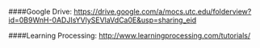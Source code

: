 ####Google Drive:
https://drive.google.com/a/mocs.utc.edu/folderview?id=0B9WnH-0ADJIsYVlySEVlaVdCa0E&usp=sharing_eid

####Learning Processing:
http://www.learningprocessing.com/tutorials/